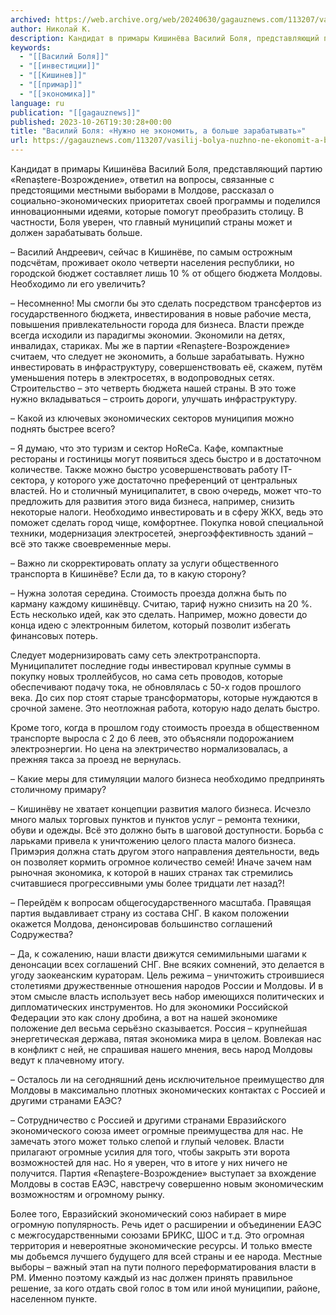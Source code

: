 ```yaml
---
archived: https://web.archive.org/web/20240630/gagauznews.com/113207/vasilij-bolya-nuzhno-ne-ekonomit-a-bolshe-zarabatyvat.html
author: Николай К.
description: Кандидат в примары Кишинёва Василий Боля, представляющий партию «Renaștere-Возрождение», ответил на вопросы, связанные с предстоящими местными выборами в Молдове, рассказал о социально-экономических приоритетах своей программы и поделился инновационными идеями, которые помогут преобразить столицу. В частности, Боля уверен, что главный муниципий страны может и должен зарабатывать больше. – Василий Андреевич, сейчас в Кишинёве, по самым острожным подсчётам, проживает около четверти населения республики, но городской бюджет составляет лишь 10 % от общего бюджета Молдовы. Необходимо ли его увеличить? – Несомненно! Мы смогли бы это сделать посредством трансфертов из государственного бюджета, инвестирования в новые рабочие места, повышения привлекательности города для бизнеса. Власти прежде […]
keywords:
  - "[[Василий Боля]]"
  - "[[инвестиции]]"
  - "[[Кишинев]]"
  - "[[примар]]"
  - "[[экономика]]"
language: ru
publication: "[[gagauznews]]"
published: 2023-10-26T19:30:28+00:00
title: "Василий Боля: «Нужно не экономить, а больше зарабатывать»"
url: https://gagauznews.com/113207/vasilij-bolya-nuzhno-ne-ekonomit-a-bolshe-zarabatyvat.html
---
```


Кандидат в примары Кишинёва Василий Боля, представляющий партию «Renaștere-Возрождение», ответил на вопросы, связанные с предстоящими местными выборами в Молдове, рассказал о социально-экономических приоритетах своей программы и поделился инновационными идеями, которые помогут преобразить столицу. В частности, Боля уверен, что главный муниципий страны может и должен зарабатывать больше.



– Василий Андреевич, сейчас в Кишинёве, по самым острожным подсчётам, проживает около четверти населения республики, но городской бюджет составляет лишь 10 % от общего бюджета Молдовы. Необходимо ли его увеличить?

– Несомненно! Мы смогли бы это сделать посредством трансфертов из государственного бюджета, инвестирования в новые рабочие места, повышения привлекательности города для бизнеса. Власти прежде всегда исходили из парадигмы экономии. Экономили на детях, инвалидах, стариках. Мы же в партии «Renaștere-Возрождение» считаем, что следует не экономить, а больше зарабатывать. Нужно инвестировать в инфраструктуру, совершенствовать её, скажем, путём уменьшения потерь в электросетях, в водопроводных сетях. Строительство – это четверть бюджета нашей страны. В это тоже нужно вкладываться – строить дороги, улучшать инфраструктуру.

– Какой из ключевых экономических секторов муниципия можно поднять быстрее всего?

– Я думаю, что это туризм и сектор HoReCa. Кафе, компактные рестораны и гостиницы могут появиться здесь быстро и в достаточном количестве. Также можно быстро усовершенствовать работу IT-сектора, у которого уже достаточно преференций от центральных властей. Но и столичный муниципалитет, в свою очередь, может что-то предложить для развития этого вида бизнеса, например, снизить некоторые налоги. Необходимо инвестировать и в сферу ЖКХ, ведь это поможет сделать город чище, комфортнее. Покупка новой специальной техники, модернизация электросетей, энергоэффективность зданий ­– всё это также своевременные меры.

– Важно ли скорректировать оплату за услуги общественного транспорта в Кишинёве? Если да, то в какую сторону?

­– Нужна золотая середина. Стоимость проезда должна быть по карману каждому кишинёвцу. Считаю, тариф нужно снизить на 20 %. Есть несколько идей, как это сделать. Например, можно довести до конца идею с электронным билетом, который позволит избегать финансовых потерь.

Следует модернизировать саму сеть электротранспорта. Муниципалитет последние годы инвестировал крупные суммы в покупку новых троллейбусов, но сама сеть проводов, которые обеспечивают подачу тока, не обновлялась с 50-х годов прошлого века. До сих пор стоят старые трансформаторы, которые нуждаются в срочной замене. Это неотложная работа, которую надо делать быстро.

Кроме того, когда в прошлом году стоимость проезда в общественном транспорте выросла с 2 до 6 леев, это объясняли подорожанием электроэнергии. Но цена на электричество нормализовалась, а прежняя такса за проезд не вернулась.

– Какие меры для стимуляции малого бизнеса необходимо предпринять столичному примару?

– Кишинёву не хватает концепции развития малого бизнеса. Исчезло много малых торговых пунктов и пунктов услуг – ремонта техники, обуви и одежды. Всё это должно быть в шаговой доступности. Борьба с ларьками привела к уничтожению целого пласта малого бизнеса. Примэрия должна стать другом этого направления деятельности, ведь он позволяет кормить огромное количество семей! Иначе зачем нам рыночная экономика, к которой в наших странах так стремились считавшиеся прогрессивными умы более тридцати лет назад?!

– Перейдём к вопросам общегосударственного масштаба. Правящая партия выдавливает страну из состава СНГ. В каком положении окажется Молдова, денонсировав большинство соглашений Содружества?

– Да, к сожалению, наши власти движутся семимильными шагами к денонсации всех соглашений СНГ. Вне всяких сомнений, это делается в угоду заокеанским кураторам. Цель режима – уничтожить строившиеся столетиями дружественные отношения народов России и Молдовы. И в этом смысле власть использует весь набор имеющихся политических и дипломатических инструментов. Но для экономики Российской Федерации это как слону дробина, а вот на нашей экономике положение дел весьма серьёзно сказывается. Россия – крупнейшая энергетическая держава, пятая экономика мира в целом. Вовлекая нас в конфликт с ней, не спрашивая нашего мнения, весь народ Молдовы ведут к плачевному итогу.



– Осталось ли на сегодняшний день исключительное преимущество для Молдовы в максимально плотных экономических контактах с Россией и другими странами ЕАЭС?

– Сотрудничество с Россией и другими странами Евразийского экономического союза имеет огромные преимущества для нас. Не замечать этого может только слепой и глупый человек. Власти прилагают огромные усилия для того, чтобы закрыть эти ворота возможностей для нас. Но я уверен, что в итоге у них ничего не получится. Партия «Renaștere-Возрождение» выступает за вхождение Молдовы в состав ЕАЭС, навстречу совершенно новым экономическим возможностям и огромному рынку.

Более того, Евразийский экономический союз набирает в мире огромную популярность. Речь идет о расширении и объединении ЕАЭС с межгосударственными союзами БРИКС, ШОС и т.д. Это огромная территория и невероятные экономические ресурсы. И только вместе мы добьемся лучшего будущего для всей страны и ее народа. Местные выборы – важный этап на пути полного переформатирования власти в РМ. Именно поэтому каждый из нас должен принять правильное решение, за кого отдать свой голос в том или иной муниципии, районе, населенном пункте.